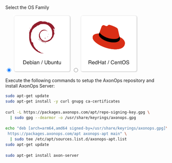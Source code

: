 Select the OS Family

<label>
  <input type="radio" id="Debian" name="osFamily" onChange="selectOS()" checked=true />
  <img src="/get_started/debian.png" class="skip-lightbox" width="180px">
</label>
<label>
  <input type="radio" id="RedHat" name="osFamily" onChange="selectOS()" />
  <img src="/get_started/red_hat.png" class="skip-lightbox" width="180px">
</label>

Execute the following commands to setup the AxonOps repository and install AxonOps Server:

<div id="DebianDiv" class="os">

  ```bash
  sudo apt-get update
  sudo apt-get install -y curl gnupg ca-certificates

  curl -L https://packages.axonops.com/apt/repo-signing-key.gpg \
    | sudo gpg --dearmor -o /usr/share/keyrings/axonops.gpg

  echo "deb [arch=arm64,amd64 signed-by=/usr/share/keyrings/axonops.gpg]\
   https://packages.axonops.com/apt axonops-apt main" \
    | sudo tee /etc/apt/sources.list.d/axonops-apt.list
  sudo apt-get update

  sudo apt-get install axon-server
  ```

</div>

<div id="RedHatDiv" class="os" style="display:none">

  ```bash
  sudo tee /etc/yum.repos.d/axonops-yum.repo << EOL
  [axonops-yum]
  name=axonops-yum
  baseurl=https://packages.axonops.com/yum/
  enabled=1
  repo_gpgcheck=0
  gpgcheck=0
  EOL
  sudo yum install axon-server
  ```

</div>

